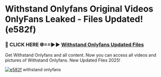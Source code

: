 # Withstand Onlyfans Original Videos 0nlyFans Leaked - Files Updated! (e582f)

<h3>🔴 CLICK HERE 🌐==►► <a href="https://tinyurl.com/2r6w6z4p" rel="nofollow">Withstand Onlyfans Updated Files</a></h3>

Get Withstand Onlyfans and all content. Now you can access all videos and pictures of Withstand Onlyfans. New Updated Files 2025!

[![e582f](https://i.imgur.com/CCmkfDU.gif)](https://tinyurl.com/2r6w6z4p)
withstand onlyfans